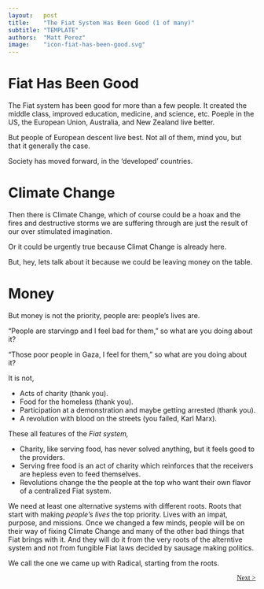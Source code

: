 ```yaml
---
layout:   post
title:    "The Fiat System Has Been Good (1 of many)"
subtitle: "TEMPLATE"
authors:  "Matt Perez"
image:    "icon-fiat-has-been-good.svg"
---
```


<div style="display:none; ">
 <p>It is now ime for an alternative.</p>
</div>

<h1>Fiat Has Been Good</h1>
 <p>The Fiat system has been good for more than a few people. It created the middle class, improved education, medicine, and science, etc. Poeple in the US, the European Union, Australia, and New Zealand live better.</p>
 <p>But people of European descent live best. Not all of them, mind you, but that it generally the case.</p>
 <p>Society has moved forward, in the &lsquo;developed&rsquo; countries.</p>

 <h1>Climate Change</h1>
  <p>Then there is Climate Change, which of course could be a hoax and the fires and destructive storms we are suffering through are just the result of our over stimulated imagination.</p>
  <p>Or it could be urgently true because Climat Change is already here.</p>
  <p>But, hey, lets talk about it because we could be leaving money on the table.</p>

<h1>Money</h1>
  <p>But money is not the priority, people are: people&rsquo;s lives are.</p>
   <div class="_citation" >
    <p>&ldquo;People are starvingp and I feel bad for them,&rdquo; so what are you doing about it?</p>
    <p>&ldquo;Those poor people in Gaza, I feel for them,&rdquo; so what are you doing about it?</p>
   </div>

 <p>It is not,</p>
  <ul>
   <li>Acts of charity (thank you).</li>
   <li>Food for the homeless (thank you).</li>
   <li>Participation at a demonstration and maybe getting arrested (thank you).</li>
   <li>A revolution with blood on the streets (you failed, Karl Marx).</li>
  </ul>
 <p>These all features of the <em>Fiat system,</em></p>
  <ul>
   <li>Charity, like serving food, has never solved anything, but it feels good to the providers.</li>
   <li>Serving free food is an act of charity which reinforces that the receivers are hepless even to feed themselves.</li>
   <li>Revolutions change the the people at the top who want their own flavor of a centralized Fiat system.</li>
  </ul> 
 <p>We need at least one alternative systems with different roots. Roots that start with making <em>people&rsquo;s lives</em> the top priority. Lives with an impat, purpose, and missions. Once we changed a few minds, people will be on their way of fixing Climate Change and many of the other bad things that Fiat brings with it. And they will do it from the very roots of the alterntive system and not from fungible Fiat laws decided by sausage making politics.</p>
 <p>We call the one we came up with Radical, starting from the roots.</p>

<div style="margin-bottom:1in; font-family: American Typewriter, serif; ">
<!--
 <span style="float:left; ">
  <a href=""https://radicalcompanies.com/">&lt; Previous</a>
 </span>
-->
 <span style="float:right;  ">
  <a href="https://radicalcompanies.com/2024/12/01/the-fiat-system-has-been-goopd-002">Next &gt;</a>
 </span>
</div>